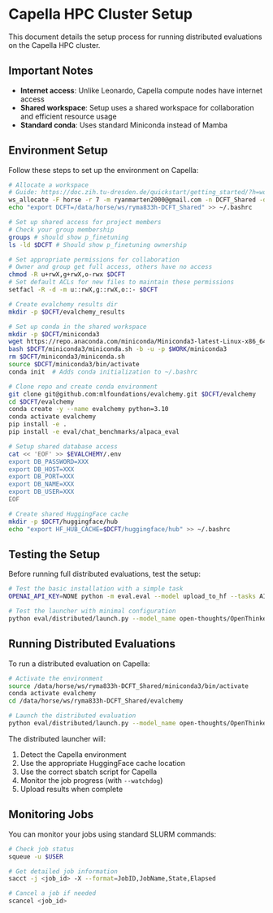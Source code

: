 # Capella HPC Cluster Setup

This document details the setup process for running distributed evaluations on the Capella HPC cluster.

## Important Notes

- **Internet access**: Unlike Leonardo, Capella compute nodes have internet access
- **Shared workspace**: Setup uses a shared workspace for collaboration and efficient resource usage
- **Standard conda**: Uses standard Miniconda instead of Mamba

## Environment Setup

Follow these steps to set up the environment on Capella:

```bash
# Allocate a workspace
# Guide: https://doc.zih.tu-dresden.de/quickstart/getting_started/?h=workspaces#allocate-a-workspace
ws_allocate -F horse -r 7 -m ryanmarten2000@gmail.com -n DCFT_Shared -d 100
echo "export DCFT=/data/horse/ws/ryma833h-DCFT_Shared" >> ~/.bashrc

# Set up shared access for project members
# Check your group membership
groups # should show p_finetuning
ls -ld $DCFT # Should show p_finetuning ownership

# Set appropriate permissions for collaboration
# Owner and group get full access, others have no access
chmod -R u+rwX,g+rwX,o-rwx $DCFT
# Set default ACLs for new files to maintain these permissions
setfacl -R -d -m u::rwX,g::rwX,o::- $DCFT

# Create evalchemy results dir
mkdir -p $DCFT/evalchemy_results

# Set up conda in the shared workspace
mkdir -p $DCFT/miniconda3
wget https://repo.anaconda.com/miniconda/Miniconda3-latest-Linux-x86_64.sh -O $DCFT/miniconda3/miniconda.sh
bash $DCFT/miniconda3/miniconda.sh -b -u -p $WORK/miniconda3
rm $DCFT/miniconda3/miniconda.sh
source $DCFT/miniconda3/bin/activate
conda init  # Adds conda initialization to ~/.bashrc

# Clone repo and create conda environment
git clone git@github.com:mlfoundations/evalchemy.git $DCFT/evalchemy
cd $DCFT/evalchemy
conda create -y --name evalchemy python=3.10
conda activate evalchemy
pip install -e .
pip install -e eval/chat_benchmarks/alpaca_eval

# Setup shared database access
cat << 'EOF' >> $EVALCHEMY/.env
export DB_PASSWORD=XXX
export DB_HOST=XXX
export DB_PORT=XXX
export DB_NAME=XXX
export DB_USER=XXX
EOF

# Create shared HuggingFace cache
mkdir -p $DCFT/huggingface/hub
echo "export HF_HUB_CACHE=$DCFT/huggingface/hub" >> ~/.bashrc
```

## Testing the Setup

Before running full distributed evaluations, test the setup:

```bash
# Test the basic installation with a simple task
OPENAI_API_KEY=NONE python -m eval.eval --model upload_to_hf --tasks AIME25 --model_args repo_id=mlfoundations-dev/AIME25_evalchemy

# Test the launcher with minimal configuration
python eval/distributed/launch.py --model_name open-thoughts/OpenThinker-7B --tasks AIME24 --num_shards 1 --watchdog
```

## Running Distributed Evaluations

To run a distributed evaluation on Capella:

```bash
# Activate the environment
source /data/horse/ws/ryma833h-DCFT_Shared/miniconda3/bin/activate
conda activate evalchemy
cd /data/horse/ws/ryma833h-DCFT_Shared/evalchemy

# Launch the distributed evaluation
python eval/distributed/launch.py --model_name open-thoughts/OpenThinker-7B --tasks LiveCodeBench,AIME24,AIME25,AMC23,GPQADiamond,MATH500 --num_shards 8 --max-job-duration 2 --watchdog
```

The distributed launcher will:
1. Detect the Capella environment
2. Use the appropriate HuggingFace cache location
3. Use the correct sbatch script for Capella
4. Monitor the job progress (with `--watchdog`)
5. Upload results when complete

## Monitoring Jobs

You can monitor your jobs using standard SLURM commands:

```bash
# Check job status
squeue -u $USER

# Get detailed job information
sacct -j <job_id> -X --format=JobID,JobName,State,Elapsed

# Cancel a job if needed
scancel <job_id>
```
